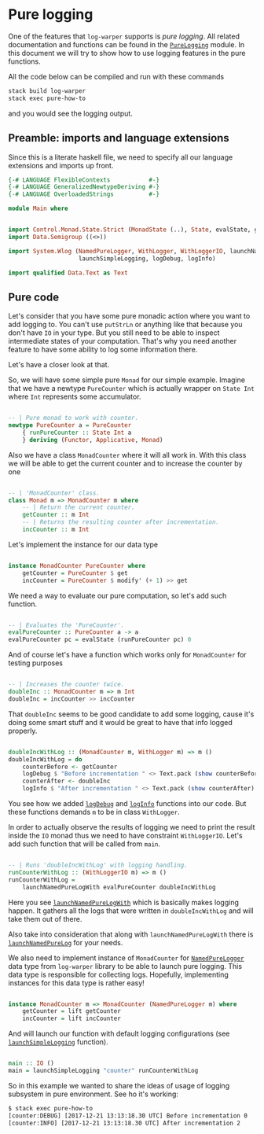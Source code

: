 # Pure logging

One of the features that `log-warper` supports is *pure logging*.
All related documentation and functions can be found in the [`PureLogging`][pure] module.
In this document we will try to show how to use logging features
in the pure functions.

All the code below can be compiled and run with these commands

```bash
stack build log-warper
stack exec pure-how-to
```
and you would see the logging output.

## Preamble: imports and language extensions

Since this is a literate haskell file, we need to specify all our language extensions
and imports up front.

``` haskell
{-# LANGUAGE FlexibleContexts           #-}
{-# LANGUAGE GeneralizedNewtypeDeriving #-}
{-# LANGUAGE OverloadedStrings          #-}

module Main where


import Control.Monad.State.Strict (MonadState (..), State, evalState, get, lift, modify')
import Data.Semigroup ((<>))

import System.Wlog (NamedPureLogger, WithLogger, WithLoggerIO, launchNamedPureLogWith,
                    launchSimpleLogging, logDebug, logInfo)

import qualified Data.Text as Text

```

## Pure code

Let's consider that you have some pure monadic action where you want to add logging to.
You can't use `putStrLn` or anything like that because you don't have `IO` in your type.
But you still need to be able to inspect intermediate states of your computation.
That's why you need another feature to have some ability to log some information there.

Let's have a closer look at that.

So, we will have some simple pure `Monad` for our simple example.
Imagine that we have a newtype `PureCounter` which is actually wrapper on `State Int`
where `Int` represents some accumulator.

```haskell

-- | Pure monad to work with counter.
newtype PureCounter a = PureCounter
    { runPureCounter :: State Int a
    } deriving (Functor, Applicative, Monad)
```

Also we have a class `MonadCounter` where it will all work in.
With this class we will be able to get the current counter
and to increase the counter by one

```haskell

-- | 'MonadCounter' class.
class Monad m => MonadCounter m where
    -- | Return the current counter.
    getCounter :: m Int
    -- | Returns the resulting counter after incrementation.
    incCounter :: m Int

```

Let's implement the instance for our data type

```haskell

instance MonadCounter PureCounter where
    getCounter = PureCounter $ get
    incCounter = PureCounter $ modify' (+ 1) >> get

```

We need a way to evaluate our pure computation, so let's add such function.

```haskell

-- | Evaluates the 'PureCounter'.
evalPureCounter :: PureCounter a -> a
evalPureCounter pc = evalState (runPureCounter pc) 0

```
And of course let's have a function which works only for `MonadCounter` for testing purposes

```haskell

-- | Increases the counter twice.
doubleInc :: MonadCounter m => m Int
doubleInc = incCounter >> incCounter

```

That `doubleInc` seems to be good candidate to add some logging, cause
it's doing some smart stuff and it would be great to have that info logged properly.

```haskell

doubleIncWithLog :: (MonadCounter m, WithLogger m) => m ()
doubleIncWithLog = do
    counterBefore <- getCounter
    logDebug $ "Before incrementation " <> Text.pack (show counterBefore)
    counterAfter <- doubleInc
    logInfo $ "After incrementation " <> Text.pack (show counterAfter)

```
You see how we added [`logDebug`][logDebug] and [`logInfo`][logInfo]
functions into our code. But these functions demands `m` to be in
class `WithLogger`.

In order to actually observe the results of logging we need
to print the result inside the `IO` monad thus we need
to have constraint `WithLoggerIO`.
Let's add such function that will be called from `main`.

```haskell

-- | Runs 'doubleIncWithLog' with logging handling.
runCounterWithLog :: (WithLoggerIO m) => m ()
runCounterWithLog =
    launchNamedPureLogWith evalPureCounter doubleIncWithLog

```

Here you see [`launchNamedPureLogWith`][lnplw] which is basically
makes logging happen. It gathers all the logs that were written in
`doubleIncWithLog` and will take them out of there.

Also take into consideration that along  with `launchNamedPureLogWith`
there is [`launchNamedPureLog`][lnpl] for your needs.

We also need to implement instance of `MonadCounter` for [`NamedPureLogger`][NPL]
data type from `log-warper` library to be able to launch pure logging.
This data type is responsible for collecting logs. Hopefully, implementing
instances for this data type is rather easy!

```haskell

instance MonadCounter m => MonadCounter (NamedPureLogger m) where
    getCounter = lift getCounter
    incCounter = lift incCounter

```

And will launch our function with default logging configurations (see [`launchSimpleLogging`][simple] function).

```haskell

main :: IO ()
main = launchSimpleLogging "counter" runCounterWithLog

```

So in this example we wanted to share the ideas of usage of logging subsystem
in pure environment. See ho it's working:

```bash
$ stack exec pure-how-to
[counter:DEBUG] [2017-12-21 13:13:18.30 UTC] Before incrementation 0
[counter:INFO] [2017-12-21 13:13:18.30 UTC] After incrementation 2

```



[pure]: http://hackage.haskell.org/package/log-warper-1.8.2/docs/System-Wlog-PureLogging.html
[logDebug]: https://hackage.haskell.org/package/log-warper-1.8.2/docs/System-Wlog-CanLog.html#v:logDebug
[logInfo]: https://hackage.haskell.org/package/log-warper-1.8.2/docs/System-Wlog-CanLog.html#v:logInfo
[lnplw]: https://hackage.haskell.org/package/log-warper-1.8.2/docs/System-Wlog-PureLogging.html#v:launchNamedPureLogWith
[lnpl]: https://hackage.haskell.org/package/log-warper-1.8.2/docs/System-Wlog-PureLogging.html#v:runNamedPureLog
[NPL]: https://hackage.haskell.org/package/log-warper-1.8.2/docs/System-Wlog-PureLogging.html#t:NamedPureLogger
[simple]: https://hackage.haskell.org/package/log-warper-1.8.2/docs/System-Wlog-Launcher.html#v:launchSimpleLogging
